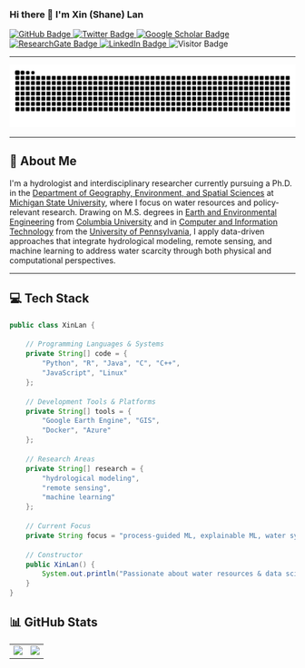 ### Hi there 👋 I'm Xin (Shane) Lan

<p align="left">
  <a href="https://github.com/xinlan-technology?tab=followers">
    <img src="https://img.shields.io/github/followers/xinlan-technology?style=social" alt="GitHub Badge" />
  </a>
  <a href="https://twitter.com/ShaneResearch">
    <img src="https://img.shields.io/twitter/follow/ShaneResearch?style=social" alt="Twitter Badge" />
  </a>
  <a href="https://scholar.google.com/citations?hl=en&user=hDHQtHAAAAAJ">
    <img src="https://img.shields.io/badge/Google-Scholar-lightgrey" alt="Google Scholar Badge" />
  </a>
  <a href="https://www.researchgate.net/profile/Xin-Lan-20">
    <img src="https://img.shields.io/badge/ResearchGate-Profile-00CCBB?logo=ResearchGate&logoColor=white" alt="ResearchGate Badge" />
  </a>
  <a href="https://www.linkedin.com/in/xin-lan-585912184/">
    <img src="https://img.shields.io/badge/LinkedIn-Profile-blue?logo=linkedin" alt="LinkedIn Badge" />
  </a>
  <img src="https://visitor-badge.laobi.icu/badge?page_id=xinlan-technology.xinlan-technology" alt="Visitor Badge" />
</p>

---

<picture>
  <source media="(prefers-color-scheme: dark)" srcset="https://raw.githubusercontent.com/xinlan-technology/xinlan-technology/output/github-snake-dark.svg">
  <source media="(prefers-color-scheme: light)" srcset="https://raw.githubusercontent.com/xinlan-technology/xinlan-technology/output/github-snake.svg">
  <img alt="GitHub Contribution Snake Animation" src="https://raw.githubusercontent.com/xinlan-technology/xinlan-technology/output/github-snake.svg">
</picture>

---

## 🧭 About Me

I'm a hydrologist and interdisciplinary researcher currently pursuing a Ph.D. in the [Department of Geography, Environment, and Spatial Sciences](https://geo.msu.edu) at [Michigan State University](https://www.msu.edu), where I focus on water resources and policy-relevant research. Drawing on M.S. degrees in [Earth and Environmental Engineering](https://eee.columbia.edu) from [Columbia University](https://www.columbia.edu) and in [Computer and Information Technology](https://online.seas.upenn.edu/) from the [University of Pennsylvania](https://www.upenn.edu), I apply data-driven approaches that integrate hydrological modeling, remote sensing, and machine learning to address water scarcity through both physical and computational perspectives.

---

## 💻 Tech Stack

```java
public class XinLan {

    // Programming Languages & Systems
    private String[] code = {
        "Python", "R", "Java", "C", "C++", 
        "JavaScript", "Linux"
    };
    
    // Development Tools & Platforms
    private String[] tools = {
        "Google Earth Engine", "GIS", 
        "Docker", "Azure"
    };
    
    // Research Areas
    private String[] research = {
        "hydrological modeling",
        "remote sensing", 
        "machine learning"
    };
    
    // Current Focus
    private String focus = "process-guided ML, explainable ML, water systems modeling";
    
    // Constructor
    public XinLan() {
        System.out.println("Passionate about water resources & data science! 🌊");
    }
}
```




## 📊 GitHub Stats

<div align="center">
<table>
<tr>
<td width="50%" align="center">
<img src="https://github-readme-stats-sigma-five.vercel.app/api?username=xinlan-technology&show_icons=true" />
</td>
<td width="50%" align="center">
<img src="https://github-readme-activity-graph.vercel.app/graph?username=xinlan-technology&theme=github-compact" />
</td>
</tr>
</table>
</div>



